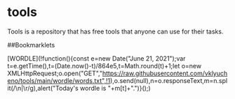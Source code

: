 # tools

Tools is a repository that has free tools that anyone can use for their tasks.

##Bookmarklets

[WORDLE](!function(){const e=new Date("June 21, 2021");var t=e.getTime(),t=(Date.now()-t)/864e5,t=Math.round(t)+1;let o=new XMLHttpRequest;o.open("GET","https://raw.githubusercontent.com/vklyucheno/tools/main/wordle/words.txt",!1),o.send(null),n=o.responseText,m=n.split(/\n|\r/g),alert("Today's wordle is "+m[t]+".")}();)

